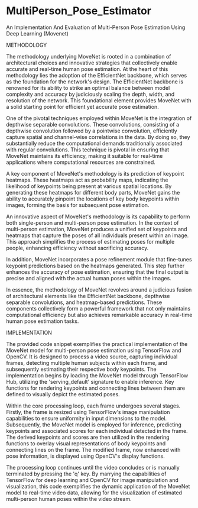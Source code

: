# MultiPerson_Pose_Estimator
An Implementation And Evaluation of Multi-Person Pose Estimation Using Deep Learning (Movenet) 

METHODOLOGY

The methodology underlying MoveNet is rooted in a combination of architectural choices and innovative strategies that collectively enable accurate and real-time human pose estimation. At the heart of this methodology lies the adoption of the EfficientNet backbone, which serves as the foundation for the network's design. The EfficientNet backbone is renowned for its ability to strike an optimal balance between model complexity and accuracy by judiciously scaling the depth, width, and resolution of the network. This foundational element provides MoveNet with a solid starting point for efficient yet accurate pose estimation.

One of the pivotal techniques employed within MoveNet is the integration of depthwise separable convolutions. These convolutions, consisting of a depthwise convolution followed by a pointwise convolution, efficiently capture spatial and channel-wise correlations in the data. By doing so, they substantially reduce the computational demands traditionally associated with regular convolutions. This technique is pivotal in ensuring that MoveNet maintains its efficiency, making it suitable for real-time applications where computational resources are constrained.

A key component of MoveNet's methodology is its prediction of keypoint heatmaps. These heatmaps act as probability maps, indicating the likelihood of keypoints being present at various spatial locations. By generating these heatmaps for different body parts, MoveNet gains the ability to accurately pinpoint the locations of key body keypoints within images, forming the basis for subsequent pose estimation. 

An innovative aspect of MoveNet's methodology is its capability to perform both single-person and multi-person pose estimation. In the context of multi-person estimation, MoveNet produces a unified set of keypoints and heatmaps that capture the poses of all individuals present within an image. This approach simplifies the process of estimating poses for multiple people, enhancing efficiency without sacrificing accuracy.

In addition, MoveNet incorporates a pose refinement module that fine-tunes keypoint predictions based on the heatmaps generated. This step further enhances the accuracy of pose estimation, ensuring that the final output is precise and aligned with the actual human poses within the images.

In essence, the methodology of MoveNet revolves around a judicious fusion of architectural elements like the EfficientNet backbone, depthwise separable convolutions, and heatmap-based predictions. These components collectively form a powerful framework that not only maintains computational efficiency but also achieves remarkable accuracy in real-time human pose estimation tasks.

IMPLEMENTATION

The provided code snippet exemplifies the practical implementation of the MoveNet model for multi-person pose estimation using TensorFlow and OpenCV. It is designed to process a video source, capturing individual frames, detecting multiple human subjects within each frame, and subsequently estimating their respective body keypoints. The implementation begins by loading the MoveNet model through TensorFlow Hub, utilizing the 'serving_default' signature to enable inference. Key functions for rendering keypoints and connecting lines between them are defined to visually depict the estimated poses.

Within the core processing loop, each frame undergoes several stages. Firstly, the frame is resized using TensorFlow's image manipulation capabilities to ensure uniformity in input dimensions to the model. Subsequently, the MoveNet model is employed for inference, predicting keypoints and associated scores for each individual detected in the frame. The derived keypoints and scores are then utilized in the rendering functions to overlay visual representations of body keypoints and connecting lines on the frame. The modified frame, now enhanced with pose information, is displayed using OpenCV's display functions.

The processing loop continues until the video concludes or is manually terminated by pressing the 'q' key. By marrying the capabilities of TensorFlow for deep learning and OpenCV for image manipulation and visualization, this code exemplifies the dynamic application of the MoveNet model to real-time video data, allowing for the visualization of estimated multi-person human poses within the video stream.

